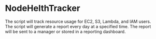# NodeHelthTracker
The script will track resource usage for EC2, S3, Lambda, and IAM users.  The script will generate a report every day at a specified time.  The report will be sent to a manager or stored in a reporting dashboard.
